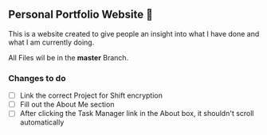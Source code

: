 ## Personal Portfolio Website 🪪

This is a website created to give people an insight into what I have done and what I am currently doing.

All Files wil be in the **master** Branch.

### Changes to do
- [ ] Link the correct Project for Shift encryption
- [ ] Fill out the About Me section
- [ ] After clicking the Task Manager link in the About box, it shouldn't scroll automatically
